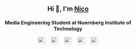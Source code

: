 <h2 align="center">Hi 👋, I'm <a href='https://nima94.vercel.app' target="_blank">Nico</a></h2>
<h3 align="center">Media Engineering Student at Nuernberg Institute of Technology</h3>

<div align="center">
    <a href='#'><img width="24" height="24" src="https://api.iconify.design/logos:typescript-icon.svg?color=%23888888"></a>
    &nbsp;
    &nbsp;
    <a href='#'><img width="24" height="24" src="https://api.iconify.design/logos:gopher.svg"></a>
    &nbsp;
    &nbsp;
    <a href='#'><img width="24" height="24" src="https://api.iconify.design/logos:svelte-icon.svg?color=%23888888"></a>
    &nbsp;
    &nbsp;
    <a href='#'><img width="24" height="24" src="https://api.iconify.design/logos:supabase-icon.svg?color=%23888888"></a>
    &nbsp;
    &nbsp;
    <a href='#'><img width="24" height="24" src="https://api.iconify.design/logos:nodejs-icon.svg?color=%23888888"></a>
</div>





